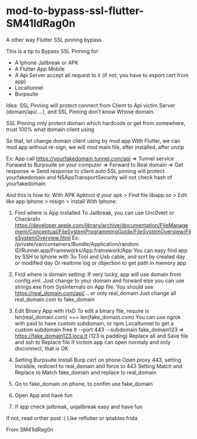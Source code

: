# mod-to-bypass-ssl-flutter-SM41ldRag0n
A other way Flutter SSL pinning bypass

This is a tip to Bypass SSL Pinning for:
- A Iphone Jailbreak or APK
- A Flutter App Mobile
- A Api Server accept all request to it (if not, you have to export cert from app)
- Localtunnel
- Burpsuite

Idea: SSL Pinning will protect connect from Client to Api victim Server (domain/api/....), 
and SSL Pinning don't know Whose domain. 

SSL Pinning only protect domain which hardcode or get from somewhere, trust 100% what domain client using
 
So that, let change domain client using by mod app
With Flutter, we can mod app without re-sign, we will mod main file, after installed, after unzip

Ex: App call https://yourfakedomain.tunnel.com/api => Tunnel service Forward  to Burpsuite on your computer => Forward to Real domain 
=> Get response => Send response to client auto
SSL pinning will protect yourfakedomain and NSAppTransportSecurity will not check hash of yourfakedomain

And this is how to:
With APK
Apktool d your apk > Find file libapp.so > Edit like app Iphone > resign > install
With Iphone:
1. Find where is App installed
To Jailbreak, you can use Unc0vert or Checkra1n 
https://developer.apple.com/library/archive/documentation/FileManagement/Conceptual/FileSystemProgrammingGuide/FileSystemOverview/FileSystemOverview.html
Ex: /private/var/containers/Bundle/Application/random ID/Runner.app/Frameworks/App.framework/App
You can easy find app by SSH to Iphone with 3u Tool and Usb cable, and sort by created day or modified day
Or realtime log or objection to get path in memory app

2. Find where is domain setting:
If very lucky, app will use domain from config.xml. Just change to your domain and forward
else you can use strings.exe from Sysinternals on App file. You should see https://real_domain.com/api/... or only real_domain
Just change all real_domain.com to fake_domain

3. Edit Binary App with HxD
To edit a binary file, require is len(real_domain.com) === len(fake_domain.com)
You can use ngrok with paid to have custom subdomain, or npm Localtunnel to get a custom subdomain free
lt --port 443 --subdomain fake_domain123 => https://fake_domain123.loca.lt (123 is padding)
Replace all and Save file and ssh to Replace file
If victom app can open normaly and only disconnect, that is OK

4. Setting Burpsuite
Install Burp cert on phone
Open proxy 443, setting Invisible, redicect to real_domain and force to 443
Setting Match and Replace to Match fake_domain and replace to real_domain

5. Go to fake_domain on phone, to confim use fake_domain

6. Open App and have fun

7. If app check jailbreak, unjailbreak easy and have fun



If not, read orther post :( Like reflutter or iptables frida

From SM41ldRag0n
